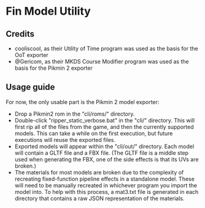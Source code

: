 # Fin Model Utility

## Credits

- cooliscool, as their Utility of Time program was used as the basis for the OoT exporter
- @Gericom, as their MKDS Course Modifier program was used as the basis for the Pikmin 2 exporter

## Usage guide

For now, the only usable part is the Pikmin 2 model exporter:
- Drop a Pikmin2 rom in the "cli/roms/" directory.
- Double-click "ripper_static_verbose.bat" in the "cli/" directory. This will first rip all of the files from the game, and then the currently supported models. This can take a while on the first execution, but future executions will reuse the exported files.
- Exported models will appear within the "cli/out/" directory. Each model will contain a GLTF file and a FBX file. (The GLTF file is a middle step used when generating the FBX, one of the side effects is that its UVs are broken.)
- The materials for most models are broken due to the complexity of recreating fixed-function pipeline effects in a standalone model. These will need to be manually recreated in whichever program you import the model into. To help with this process, a mat3.txt file is generated in each directory that contains a raw JSON representation of the materials.
